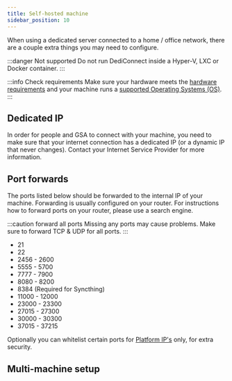 ```yaml
---
title: Self-hosted machine
sidebar_position: 10
---
```


When using a dedicated server connected to a home / office network, there are a couple extra things you may need to configure.


:::danger Not supported
Do not run DediConnect inside a Hyper-V, LXC or Docker container.
:::


:::info Check requirements
Make sure your hardware meets the [hardware requirements](getting_started.md#hardware-specifications) and your machine runs a [supported Operating Systems (OS)](/getting_started/dediconnect/getting_started#supported-operating-systems-os).
:::

## Dedicated IP
In order for people and GSA to connect with your machine, you need to make sure that your internet connection has a dedicated IP (or a dynamic IP that never changes). Contact your Internet Service Provider for more information.

## Port forwards

The ports listed below should be forwarded to the internal IP of your machine. Forwarding is usually configured on your router. For instructions how to forward ports on your router, please use a search engine.

:::caution forward all ports
Missing any ports may cause problems.
Make sure to forward TCP & UDP for all ports.
:::

- 21
- 22
- 2456 - 2600
- 5555 - 5700
- 7777 - 7900
- 8080 - 8200
- 8384 (Required for Syncthing)
- 11000 - 12000
- 23000 - 23300
- 27015 - 27300
- 30000 - 30300
- 37015 - 37215

Optionally you can whitelist certain ports for [Platform IP's](/getting_started/other/platform_ips) only, for extra security.


## Multi-machine setup